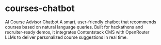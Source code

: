 # courses-chatbot
AI Course Advisor Chatbot A smart, user-friendly chatbot that recommends courses based on natural language queries. Built for hackathons and recruiter-ready demos, it integrates Contentstack CMS with OpenRouter LLMs to deliver personalized course suggestions in real time.
